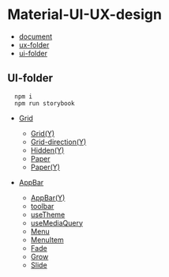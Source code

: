 # Material-UI-UX-design

- [document](https://material-ui.com)
- [ux-folder](./front)
- [ui-folder](./ui-cookbook)

## UI-folder

```
  npm i
  npm run storybook
```

- [Grid](https://material-ui.com/components/grid/)
  - [Grid(Y)](https://www.youtube.com/watch?v=WV6u_6ZNWkQ&list=PLQg6GaokU5CwiVmsZ0d_9Zsg_DnIP_xwr&index=10)
  - [Grid-direction(Y)](https://www.youtube.com/watch?v=Z9xgsSVJGWk&list=PLQg6GaokU5CwiVmsZ0d_9Zsg_DnIP_xwr&index=11)
  - [Hidden(Y)](https://www.youtube.com/watch?v=vSrBynxWK_w&list=PLQg6GaokU5CwiVmsZ0d_9Zsg_DnIP_xwr&index=23)
  - [Paper](https://material-ui.com/components/paper/)
  - [Paper(Y)](https://www.youtube.com/watch?v=nmCcr-Y9qdc&list=PLQg6GaokU5CwiVmsZ0d_9Zsg_DnIP_xwr&index=7)

- [AppBar](https://material-ui.com/components/app-bar/)
  - [AppBar(Y)](https://www.youtube.com/watch?v=3HAARPCabUo&list=PLQg6GaokU5CwiVmsZ0d_9Zsg_DnIP_xwr&index=26)
  - [toolbar](https://material-ui.com/api/toolbar/)
  - [useTheme](https://material-ui.com/styles/api/#usetheme-theme)
  - [useMediaQuery](https://material-ui.com/components/use-media-query/)
  - [Menu](https://material-ui.com/components/menus/)
  - [MenuItem](https://material-ui.com/api/menu-item/)
  - [Fade](https://material-ui.com/api/fade/)
  - [Grow](https://material-ui.com/api/grow/)
  - [Slide](https://material-ui.com/api/slide/)